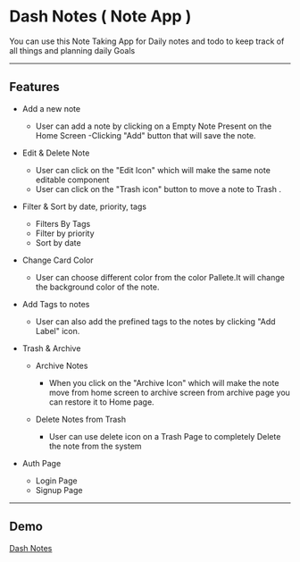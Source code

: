 
# Dash Notes ( Note App )
You can use this Note Taking App for Daily notes and todo to keep track of all things and planning daily Goals

---

## Features

- Add a new note
    - User can add a note by clicking on a Empty Note Present on the Home Screen
    -Clicking "Add" button that will save the note.
- Edit & Delete Note
    - User can click on the "Edit Icon"  which will make the same note editable component 
    - User can click on the "Trash icon" button to move a note to Trash .
- Filter & Sort by date, priority, tags
    - Filters By Tags
    - Filter by priority
    - Sort by date

- Change Card Color
    - User can choose different color from the color Pallete.It will change the background color of the note.
- Add Tags to notes
    - User can also add the prefined tags to the notes by clicking "Add Label" icon.
- Trash & Archive
    - Archive Notes
        - When you click on the "Archive Icon" which will make the note move from home screen to archive screen from archive page you can restore it to Home page.

    - Delete Notes from Trash
        -  User can use delete icon on a Trash Page to completely Delete the note from the system
- Auth Page 
    - Login Page
    - Signup Page 
---
## Demo

[Dash Notes]( https://dashnotes.netlify.app/ht)